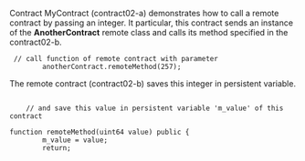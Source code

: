 Contract MyContract (contract02-a) demonstrates how to call a remote contract by passing an integer. It particular, this contract sends an instance of the **AnotherContract** remote class and calls its method specified in the contract02-b.

```
 // call function of remote contract with parameter
        anotherContract.remoteMethod(257);
 ```    
The remote contract (contract02-b) saves this integer in persistent variable.
```

	// and save this value in persistent variable 'm_value' of this contract
  
function remoteMethod(uint64 value) public {
		m_value = value;
		return;
```

